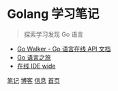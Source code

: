 # Golang 学习笔记

> 探索学习发现 Go 语言

- [Go Walker - Go 语言在线 API 文档](https://gowalker.org/)
- [Go 语言之旅](https://tour.go-zh.org/)
- [在线 IDE wide](https://wide.b3log.org)

[笔记](/notes/)
[博客](/blog/)
[信息](/Information/)
<a href="https://lbb4511.top">首页</a>
